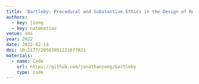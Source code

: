 ```yaml
---
title: 'Bartleby: Procedural and Substantive Ethics in the Design of Research Ethics Systems'
authors:
  - key: jzong
  - key: natematias
venue: sms
year: 2022
date: 2022-02-14
doi: 10.1177/20563051221077021
materials:
  - name: Code
    url: https://github.com/jonathanzong/bartleby
    type: code
---
```

